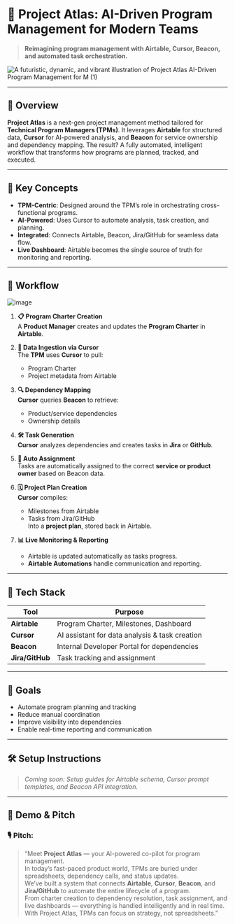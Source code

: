# 🚀 Project Atlas: AI-Driven Program Management for Modern Teams

> **Reimagining program management with Airtable, Cursor, Beacon, and automated task orchestration.**


![A futuristic, dynamic, and vibrant illustration of Project Atlas AI-Driven Program Management for M (1)](https://github.com/user-attachments/assets/11b9a00b-d8da-455f-a767-cd22f9f93398)




---

## 📌 Overview

**Project Atlas** is a next-gen project management method tailored for **Technical Program Managers (TPMs)**. It leverages **Airtable** for structured data, **Cursor** for AI-powered analysis, and **Beacon** for service ownership and dependency mapping. The result? A fully automated, intelligent workflow that transforms how programs are planned, tracked, and executed.

---

## 🧠 Key Concepts

- **TPM-Centric**: Designed around the TPM’s role in orchestrating cross-functional programs.
- **AI-Powered**: Uses Cursor to automate analysis, task creation, and planning.
- **Integrated**: Connects Airtable, Beacon, Jira/GitHub for seamless data flow.
- **Live Dashboard**: Airtable becomes the single source of truth for monitoring and reporting.

---

## 🔄 Workflow




![image](https://github.com/user-attachments/assets/189635cd-f3c9-416d-a10a-9b54c5053502)






1. **📋 Program Charter Creation**  
   A **Product Manager** creates and updates the **Program Charter** in **Airtable**.

2. **🧠 Data Ingestion via Cursor**  
   The **TPM** uses **Cursor** to pull:
   - Program Charter  
   - Project metadata from Airtable  

3. **🔍 Dependency Mapping**  
   **Cursor** queries **Beacon** to retrieve:
   - Product/service dependencies  
   - Ownership details  

4. **🛠️ Task Generation**  
   **Cursor** analyzes dependencies and creates tasks in **Jira** or **GitHub**.

5. **📌 Auto Assignment**  
   Tasks are automatically assigned to the correct **service or product owner** based on Beacon data.

6. **🗓️ Project Plan Creation**  
   **Cursor** compiles:
   - Milestones from Airtable  
   - Tasks from Jira/GitHub  
   Into a **project plan**, stored back in Airtable.

7. **📊 Live Monitoring & Reporting**  
   - Airtable is updated automatically as tasks progress.  
   - **Airtable Automations** handle communication and reporting.


---

## 🧰 Tech Stack

| Tool       | Purpose                                      |
|------------|----------------------------------------------|
| **Airtable** | Program Charter, Milestones, Dashboard       |
| **Cursor**   | AI assistant for data analysis & task creation |
| **Beacon**   | Internal Developer Portal for dependencies   |
| **Jira/GitHub** | Task tracking and assignment               |

---

## 🎯 Goals

- Automate program planning and tracking  
- Reduce manual coordination  
- Improve visibility into dependencies  
- Enable real-time reporting and communication  

---

## 🛠️ Setup Instructions

> _Coming soon: Setup guides for Airtable schema, Cursor prompt templates, and Beacon API integration._

---

## 🎤 Demo & Pitch

### 🎙️ **Pitch:**

> “Meet **Project Atlas** — your AI-powered co-pilot for program management.  
> In today’s fast-paced product world, TPMs are buried under spreadsheets, dependency calls, and status updates.  
> We’ve built a system that connects **Airtable**, **Cursor**, **Beacon**, and **Jira/GitHub** to automate the entire lifecycle of a program.  
> From charter creation to dependency resolution, task assignment, and live dashboards — everything is handled intelligently and in real time.  
> With Project Atlas, TPMs can focus on strategy, not spreadsheets.”
